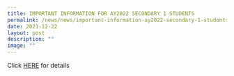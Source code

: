 ```yaml
---
title: IMPORTANT INFORMATION FOR AY2022 SECONDARY 1 STUDENTS
permalink: /news/news/important-information-ay2022-secondary-1-students/
date: 2021-12-22
layout: post
description: ""
image: ""
---
```

Click [HERE](/files/el_impt_info_for_sec_1_students_ay2022.pdf) for details